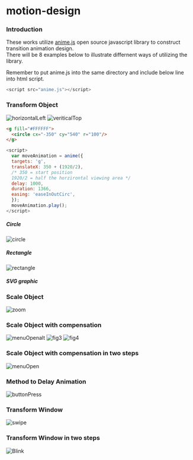 # motion-design
### Introduction 
These works utilize [anime.js](http://anime-js.com) open source javascript library to construct transition animation design.  
There will be 8 examples below to illustrate differnent ways of utilizing the library.

Remember to put anime.js into the same directory and include below line into html script.  
```javascript
<script src="anime.js"></script>
```
### Transform Object
![horizontalLeft](././material/horizontalLeft.gif)
![veriticalTop](././material/verticalTop.gif)

```html
<g fill="#FFFFFF">
  <circle cx="-350" cy="540" r="100"/>
</g>
```
```javascript
<script>
  var moveAnimation = anime({
  targets: 'g',
  translateX: 350 + (1920/2), 
  /* 350 = start position 
  1920/2 = half the horzirontal viewing area */
  delay: 1000,
  duration: 1366,
  easing: 'easeInOutCirc',
  });
  moveAnimation.play();
</script>
```
##### Circle
![circle](././material/figure-02.jpg)

##### Rectangle
![rectangle](././material/figure-01.jpg)

##### SVG graphic

### Scale Object
![zoom](././material/zoom.gif)

### Scale Object with compensation
![menuOpenalt](././material/menuOpenalt.gif)
![fig3](././material/figure-03.jpg)
![fig4](././material/figure-04.jpg)
### Scale Object with compensation in two steps

![menuOpen](././material/menuOpen.gif)

### Method to Delay Animation
![buttonPress](././material/buttonPress.gif)

### Transform Window
![swipe](././material/swipe.gif)

### Transform Window in two steps
![Blink](././material/Blink.gif)
